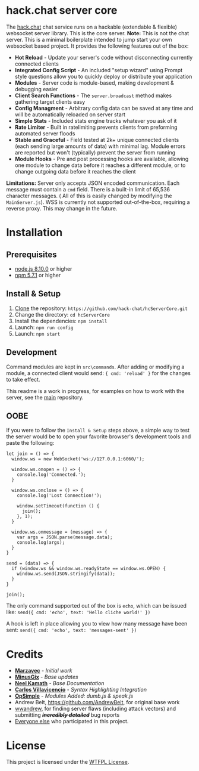 # hack.chat server core

The [hack.chat](https://hack.chat/) chat service runs on a hackable (extendable & flexible) websocket server library. This is the core server. **Note:** This is not the chat server. This is a minimal boilerplate intended to jump start your own websocket based project. It provides the following features out of the box:

* **Hot Reload** - Update your server's code without disconnecting currently connected clients
* **Integrated Config Script** - An included "setup wizard" using Prompt style questions allow you to quickly deploy or distribute your application
* **Modules** - Server code is module-based, making development & debugging easier
* **Client Search Functions** - The `server.broadcast` method makes gathering target clients easy
* **Config Managment** - Arbitrary config data can be saved at any time and will be automatically reloaded on server start
* **Simple Stats** - Included stats engine tracks whatever you ask of it
* **Rate Limiter** - Built in ratelimiting prevents clients from preforming automated server floods
* **Stable and Graceful** - Field tested at 2k+ unique connected clients (each sending large amounts of data) with minimal lag. Module errors are reported but won't (typically) prevent the server from running
* **Module Hooks** - Pre and post processing hooks are available, allowing one module to change data before it reaches a different module, or to change outgoing data before it reaches the client

**Limitations:** Server only accepts JSON encoded communication. Each message must contain a `cmd` field. There is a built-in limit of 65,536 character messages. ( All of this is easily changed by modifying the `MainServer.js`). WSS is currently not supported out-of-the-box, requiring a reverse proxy. This may change in the future.

# Installation

## Prerequisites

- [node.js 8.10.0](https://nodejs.org/en/download/package-manager/#windows) or higher
- [npm 5.7.1](https://nodejs.org/en/download/package-manager/#windows) or higher

## Install & Setup

1. [Clone](https://help.github.com/articles/cloning-a-repository/) the repository: `https://github.com/hack-chat/hcServerCore.git`
2. Change the directory: `cd hcServerCore`
3. Install the dependencies: `npm install`
4. Launch: `npm run config`
5. Launch: `npm start`

## Development

Command modules are kept in `src\commands`. After adding or modifying a module, a connected client would send: `{ cmd: 'reload' }` for the changes to take effect.

This readme is a work in progress, for examples on how to work with the server, see the [main](https://github.com/hack-chat/main/tree/master/server/src/commands) repository.

## OOBE

If you were to follow the `Install & Setup` steps above, a simple way to test the server would be to open your favorite browser's development tools and paste the following:

```
let join = () => {
  window.ws = new WebSocket('ws://127.0.0.1:6060/');

  window.ws.onopen = () => {
    console.log('Connected.');
  }

  window.ws.onclose = () => {
    console.log('Lost Connection!');

    window.setTimeout(function () {
      join();
    }, 1);
  }

  window.ws.onmessage = (message) => {
    var args = JSON.parse(message.data);
    console.log(args);
  }
}

send = (data) => {
  if (window.ws && window.ws.readyState == window.ws.OPEN) {
    window.ws.send(JSON.stringify(data));
  }
}

join();
```

The only command supported out of the box is `echo`, which can be issued like:
`send({ cmd: 'echo', text: 'Hello cliche world!' })`

A hook is left in place allowing you to view how many message have been sent:
`send({ cmd: 'echo', text: 'messages-sent' })`

# Credits

* [**Marzavec**](https://github.com/marzavec) - *Initial work*
* [**MinusGix**](https://github.com/MinusGix) - *Base updates*
* [**Neel Kamath**](https://github.com/neelkamath) - *Base Documentation*
* [**Carlos Villavicencio**](https://github.com/po5i) - *Syntax Highlighting Integration*
* [**OpSimple**](https://github.com/OpSimple) - *Modules Added: dumb.js & speak.js*
* Andrew Belt, https://github.com/AndrewBelt, for original base work
* [wwandrew](https://github.com/wwandrew), for finding server flaws (including attack vectors) and submitting ~~___incredibly detailed___~~ bug reports
* [Everyone else](https://github.com/hack-chat/main/graphs/contributors) who participated in this project.

# License

This project is licensed under the [WTFPL License](LICENSE).
